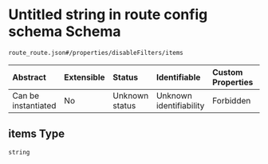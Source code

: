 # Untitled string in route config schema Schema

```txt
route_route.json#/properties/disableFilters/items
```



| Abstract            | Extensible | Status         | Identifiable            | Custom Properties | Additional Properties | Access Restrictions | Defined In                                                            |
| :------------------ | :--------- | :------------- | :---------------------- | :---------------- | :-------------------- | :------------------ | :-------------------------------------------------------------------- |
| Can be instantiated | No         | Unknown status | Unknown identifiability | Forbidden         | Allowed               | none                | [route\_route.json\*](../out/route_route.json "open original schema") |

## items Type

`string`
